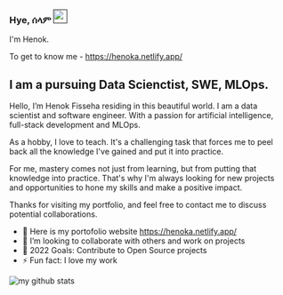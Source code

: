  
### Hye, ሰላም <a href=""><img src="https://media.giphy.com/media/hvRJCLFzcasrR4ia7z/giphy.gif" width="25px"></a>
I'm Henok.

To get to know me - https://henoka.netlify.app/

## I am a pursuing Data Scienctist, SWE, MLOps.
Hello, I’m Henok Fisseha residing in this beautiful world. I am a data scientist and software engineer. With a passion for artificial intelligence, full-stack development and MLOps.

As a hobby, I love to teach. It's a challenging task that forces me to peel back all the knowledge I've gained and put it into practice.

For me, mastery comes not just from learning, but from putting that knowledge into practice. That's why I'm always looking for new projects and opportunities to hone my skills and make a positive impact.

Thanks for visiting my portfolio, and feel free to contact me to discuss potential collaborations.

- 🌱 Here is my portofolio website https://henoka.netlify.app/
- 👯 I’m looking to collaborate with others and work on projects
- 🥅 2022 Goals: Contribute to Open Source projects
- ⚡ Fun fact: I love my work 

![my github stats](https://github-readme-stats.vercel.app/api?username=Henokaa&count_private=true&show_icons=true&hide=stars&theme=tokyonight)

<br />

[website]: https://codeSTACKr.com
[course]: http://vsCodeHero.com
[twitter]: https://twitter.com/codeSTACKr
[youtube]: https://youtube.com/codeSTACKr
[instagram]: https://instagram.com/codeSTACKr
[linkedin]: https://linkedin.com/in/codeSTACKr
[webdevplaylist]: https://www.youtube.com/playlist?list=PLkwxH9e_vrAJ0WbEsFA9W3I1W-g_BTsbt
[jsplaylist]: https://www.youtube.com/playlist?list=PLkwxH9e_vrALRJKu7wfXby3MKeflhTu6B
[cssplaylist]: https://www.youtube.com/playlist?list=PLkwxH9e_vrALSdvZuEh6gqQdmDoDIoqz4
[reactplaylist]: https://www.youtube.com/playlist?list=PLkwxH9e_vrAK4TdffpxKY3QGyHCpxFcQ0
